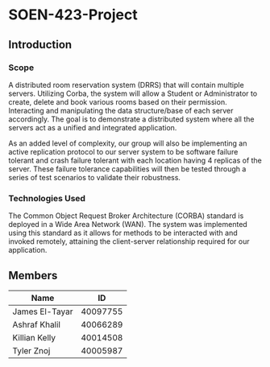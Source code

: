 # SOEN-423-Project

## Introduction

### Scope

A distributed room reservation system (DRRS) that will contain multiple servers. Utilizing Corba, the system will allow a Student or Administrator to create, delete and book various rooms based on their permission. Interacting and manipulating the data structure/base of each server accordingly. The goal is to demonstrate a distributed system where all the servers act as a unified and integrated application. 


As an added level of complexity, our group will also be implementing an active replication protocol to our server system to be software failure tolerant and crash failure tolerant with each location having 4 replicas of the server. These failure tolerance capabilities will then be tested through a series of test scenarios to validate their robustness. 

### Technologies Used

The Common Object Request Broker Architecture (CORBA) standard is deployed in a Wide Area Network (WAN). The system was implemented using this standard as it allows for methods to be interacted with and invoked remotely, attaining the client-server relationship required for our application.


## Members

| Name           	| ID       	|
|----------------	|----------	|
| James El-Tayar 	| 40097755 	|
| Ashraf Khalil  	| 40066289  |
| Killian Kelly   | 40014508 	|
| Tyler Znoj      | 40005987  |





